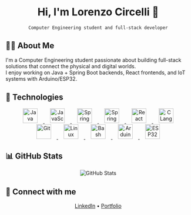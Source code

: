<h1 align="center">Hi, I'm Lorenzo Circelli 👋</h1>
<p align="center"><code>Computer Engineering student and full-stack developer</code></p>

## 👨‍💻 About Me
I'm a Computer Engineering student passionate about building full-stack solutions that connect the physical and digital worlds.  
I enjoy working on Java + Spring Boot backends, React frontends, and IoT systems with Arduino/ESP32.

## 🔧 Technologies
<div align="center">
  <a href="https://www.java.com/" target="_blank">
    <img src="https://cdn.simpleicons.org/java/007396" alt="Java" width="40" height="40" style="margin: 0 15px"/>
  </a><!--
  --><a href="https://developer.mozilla.org/en-US/docs/Web/JavaScript" target="_blank">
    <img src="https://cdn.simpleicons.org/javascript/F7DF1E" alt="JavaScript" width="40" height="40" style="margin: 0 15px"/>
  </a><!--
  --><a href="https://spring.io/projects/spring-boot" target="_blank">
    <img src="https://cdn.simpleicons.org/springboot/6DB33F" alt="Spring Boot" width="40" height="40" style="margin: 0 15px"/>
  </a><!--
  --><a href="https://spring.io/projects/spring-framework" target="_blank">
    <img src="https://cdn.simpleicons.org/spring/6DB33F" alt="Spring Framework" width="40" height="40" style="margin: 0 15px"/>
  </a><!--
  --><a href="https://react.dev" target="_blank">
    <img src="https://cdn.simpleicons.org/react/61DAFB" alt="React" width="40" height="40" style="margin: 0 15px"/>
  </a><!--
  --><a href="https://www.cprogramming.com/" target="_blank">
    <img src="https://cdn.simpleicons.org/c/00599C" alt="C Language" width="40" height="40" style="margin: 0 15px"/>
  </a><!--
  --><a href="https://git-scm.com/" target="_blank">
    <img src="https://cdn.simpleicons.org/git/F05032" alt="Git" width="40" height="40" style="margin: 0 15px"/>
  </a><!--
  --><a href="https://www.linux.org/" target="_blank">
    <img src="https://cdn.simpleicons.org/linux/FCC624" alt="Linux" width="40" height="40" style="margin: 0 15px"/>
  </a><!--
  --><a href="https://www.gnu.org/software/bash/" target="_blank">
    <img src="https://cdn.simpleicons.org/gnubash/4EAA25" alt="Bash" width="40" height="40" style="margin: 0 15px"/>
  </a><!--
  --><a href="https://www.arduino.cc/" target="_blank">
    <img src="https://cdn.simpleicons.org/arduino/00979D" alt="Arduino" width="40" height="40" style="margin: 0 15px"/>
  </a><!--
  --><a href="https://www.espressif.com/en/products/socs/esp32" target="_blank">
    <img src="https://img.shields.io/badge/ESP32-005aa7?style=flat-square&logo=espressif&logoColor=white" alt="ESP32" height="40" style="margin: 0 15px"/>
  </a>
</div>

## 📊 GitHub Stats
<p align="center">
  <img src="https://github-readme-stats.vercel.app/api?username=LORENZOCIRCELLI&show_icons=true&theme=radical" alt="GitHub Stats"/>
</p>

## 🔗 Connect with me
<p align="center">
  <a href="https://www.linkedin.com/in/lorenzocalabresecircelli" target="_blank">LinkedIn</a> • 
  <a href="https://lorenzocircelli.com.br" target="_blank">Portfolio</a>
</p>
